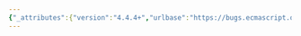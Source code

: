 ```yaml
---
{"_attributes":{"version":"4.4.4+","urlbase":"https://bugs.ecmascript.org/","maintainer":"dherman@mozilla.com"},"bug":{"bug_id":3011,"creation_ts":"2014-07-19 01:54:00 -0700","short_desc":"13.6.3, 13.6.4, 13.14, 12.2.4.2: Different visibility for captured bindings in lexical declarations","delta_ts":"2014-09-20 12:24:21 -0700","product":"Draft for 6th Edition","component":"technical issue","version":"Rev 26: July 18, 2014 Draft","rep_platform":"All","op_sys":"All","bug_status":"RESOLVED","resolution":"FIXED","priority":"Normal","bug_severity":"normal","everconfirmed":true,"reporter":{"uid":"andrebargull","name":"André Bargull"},"assigned_to":{"uid":"allen","name":"Allen Wirfs-Brock"},"cc":"princexcess69","long_desc":[{"commentid":9324,"comment_count":0,"who":{"uid":"andrebargull","name":"André Bargull"},"bug_when":"2014-07-19 01:54:07 -0700","thetext":"13.6.3  The for Statement\n13.6.4  The for-in and for-of Statements\n13.14  The try Statement\n12.2.4.2  Array Comprehension\n\nCaptured bindings in lexical declarations with destructuring and defaults have different visibility depending on where they appear. \n\n(A) C-style for-loops use this approach:\n1. Create new declarative lexical environment\n2. Create bindings in the new environment\n3. Set the new environment to the currently active lexical environment\n4. Perform binding initialization\n\n(B) for-in/of loops, comprehension and catch blocks use this approach:\n1. Create new declarative lexical environment\n2. Create bindings in the new environment\n3. Perform binding initialization\n4. Set the new environment to the currently active lexical environment\n\nUse same semantics for both types of statements?\n\n\nTest case:\n---\nfunction f() { let v = 0; for (let {v = () => v} = {};;) return v }\nf()(); // () => v\n\nfunction g() { let v = 0; for (let {v = () => v} of [{}]) return v }\ng()(); // 0\n\nfunction h() { let v = 0; try { throw {} } catch ({v = () => v}) { return v } }\nh()(); // 0\n\nfunction k() { let v = 0; return [for ({v = () => v} of [{}]) v][0] }\nk()(); // 0\n---"},{"commentid":9441,"comment_count":1,"who":{"uid":"allen","name":"Allen Wirfs-Brock"},"bug_when":"2014-07-21 09:07:27 -0700","thetext":"agreed, they should all work, like A.\n\nI'll fix it."},{"commentid":9443,"comment_count":2,"who":{"uid":"allen","name":"Allen Wirfs-Brock"},"bug_when":"2014-07-21 12:05:50 -0700","thetext":"fixed in rev27 editor's draft"},{"commentid":9934,"comment_count":3,"who":{"uid":"allen","name":"Allen Wirfs-Brock"},"bug_when":"2014-08-25 08:29:27 -0700","thetext":"fixed in rev27 draft"}]}}
---
```

